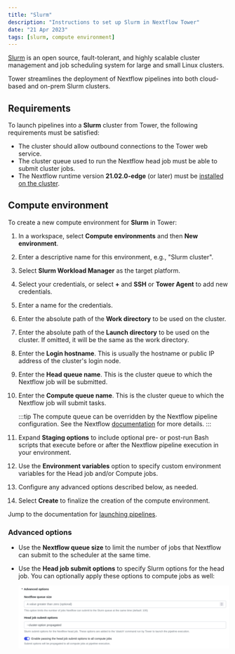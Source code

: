 ```yaml
---
title: "Slurm"
description: "Instructions to set up Slurm in Nextflow Tower"
date: "21 Apr 2023"
tags: [slurm, compute environment]
---
```


[Slurm](https://slurm.schedmd.com/overview.html) is an open source, fault-tolerant, and highly scalable cluster management and job scheduling system for large and small Linux clusters.

Tower streamlines the deployment of Nextflow pipelines into both cloud-based and on-prem Slurm clusters.

## Requirements

To launch pipelines into a **Slurm** cluster from Tower, the following requirements must be satisfied:

- The cluster should allow outbound connections to the Tower web service.
- The cluster queue used to run the Nextflow head job must be able to submit cluster jobs.
- The Nextflow runtime version **21.02.0-edge** (or later) must be [installed on the cluster](https://nextflow.io/docs/latest/install.html).

## Compute environment

To create a new compute environment for **Slurm** in Tower:

1.  In a workspace, select **Compute environments** and then **New environment**.

2.  Enter a descriptive name for this environment, e.g., "Slurm cluster".

3.  Select **Slurm Workload Manager** as the target platform.

4.  Select your credentials, or select **+** and **SSH** or **Tower Agent** to add new credentials.

5.  Enter a name for the credentials.

6.  Enter the absolute path of the **Work directory** to be used on the cluster.

7.  Enter the absolute path of the **Launch directory** to be used on the cluster. If omitted, it will be the same as the work directory.

8.  Enter the **Login hostname**. This is usually the hostname or public IP address of the cluster's login node.

9.  Enter the **Head queue name**. This is the cluster queue to which the Nextflow job will be submitted.

10. Enter the **Compute queue name**. This is the cluster queue to which the Nextflow job will submit tasks.

    :::tip
    The compute queue can be overridden by the Nextflow pipeline configuration. See the Nextflow [documentation](https://www.nextflow.io/docs/latest/process.html#queue) for more details.
    :::

11. Expand **Staging options** to include optional pre- or post-run Bash scripts that execute before or after the Nextflow pipeline execution in your environment.

12. Use the **Environment variables** option to specify custom environment variables for the Head job and/or Compute jobs.

13. Configure any advanced options described below, as needed.

14. Select **Create** to finalize the creation of the compute environment.

Jump to the documentation for [launching pipelines](../launch/launchpad).

### Advanced options

- Use the **Nextflow queue size** to limit the number of jobs that Nextflow can submit to the scheduler at the same time.

- Use the **Head job submit options** to specify Slurm options for the head job. You can optionally apply these options to compute jobs as well:

  ![](./_images/head_job_propagation.png)
